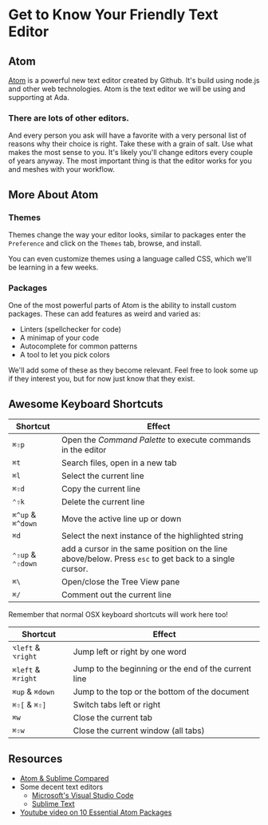 # Get to Know Your Friendly Text Editor

## Atom
[Atom](https://atom.io/) is a powerful new text editor created by Github. It's build using node.js and other web technologies.  Atom is the text editor we will be using and supporting at Ada.

### There are lots of other editors.
And every person you ask will have a favorite with a very personal list of reasons why their choice is right. Take these with a grain of salt. Use what makes the most sense to you. It's likely you'll change editors every couple of years anyway.  The most important thing is that the editor works for you and meshes with your workflow.

## More About Atom

### Themes
Themes change the way your editor looks, similar to packages
enter the `Preference` and click on the `Themes` tab, browse, and install.

You can even customize themes using a language called CSS, which we'll be learning in a few weeks.

### Packages

One of the most powerful parts of Atom is the ability to install custom packages. These can add features as weird and varied as:

- Linters (spellchecker for code)
- A minimap of your code
- Autocomplete for common patterns
- A tool to let you pick colors

We'll add some of these as they become relevant. Feel free to look some up if they interest you, but for now just know that they exist.

## Awesome Keyboard Shortcuts

Shortcut | Effect
---      | ---
`⌘⇧p`    | Open the _Command Palette_ to execute commands in the editor
`⌘t`     | Search files, open in a new tab
`⌘l`     | Select the current line
`⌘⇧d`    | Copy the current line
`⌃⇧k`    | Delete the current line
`⌘^up` & `⌘^down` | Move the active line up or down
`⌘d`     | Select the next instance of the highlighted string
`⌃⇧up` & `⌃⇧down` | add a cursor in the same position on the line above/below. Press `esc` to get back to a single cursor.
`⌘\`     | Open/close the Tree View pane
`⌘/`     | Comment out the current line

Remember that normal OSX keyboard shortcuts will work here too!

Shortcut | Effect
---      | ---
`⌥left` & `⌥right` | Jump left or right by one word
`⌘left` & `⌘right` | Jump to the beginning or the end of the current line
`⌘up` & `⌘down` | Jump to the top or the bottom of the document
`⌘⇧[` & `⌘⇧]` | Switch tabs left or right
`⌘w`     | Close the current tab
`⌘⇧w`    | Close the current window (all tabs)

## Resources
-  [Atom & Sublime Compared](https://www.codementor.io/mattgoldspink/best-text-editor-atom-sublime-vim-visual-studio-code-du10872i7)
- Some decent text editors
  - [Microsoft's Visual Studio Code](https://code.visualstudio.com/)
  - [Sublime Text](https://www.sublimetext.com/)
-  [Youtube video on 10 Essential Atom Packages](https://www.youtube.com/watch?v=aiXNKHKWlmY)
